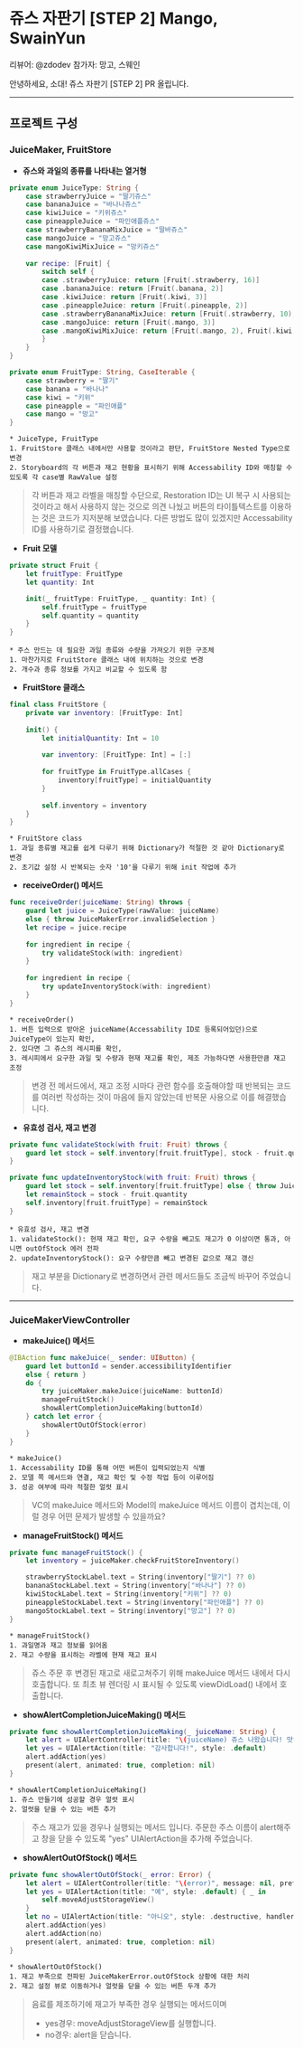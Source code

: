 # 쥬스 자판기 [STEP 2] Mango, SwainYun

리뷰어: @zdodev
참가자: 망고, 스웨인

안녕하세요, 소대!
쥬스 자판기 [STEP 2] PR 올립니다.

------------------------------------

## 프로젝트 구성

### JuiceMaker, FruitStore

* **쥬스와 과일의 종류를 나타내는 열거형**
```swift
private enum JuiceType: String {
    case strawberryJuice = "딸기쥬스"
    case bananaJuice = "바나나쥬스"
    case kiwiJuice = "키위쥬스"
    case pineappleJuice = "파인애플쥬스"
    case strawberryBananaMixJuice = "딸바쥬스"
    case mangoJuice = "망고쥬스"
    case mangoKiwiMixJuice = "망키쥬스"
    
    var recipe: [Fruit] {
        switch self {
        case .strawberryJuice: return [Fruit(.strawberry, 16)]
        case .bananaJuice: return [Fruit(.banana, 2)]
        case .kiwiJuice: return [Fruit(.kiwi, 3)]
        case .pineappleJuice: return [Fruit(.pineapple, 2)]
        case .strawberryBananaMixJuice: return [Fruit(.strawberry, 10), Fruit(.banana, 1)]
        case .mangoJuice: return [Fruit(.mango, 3)]
        case .mangoKiwiMixJuice: return [Fruit(.mango, 2), Fruit(.kiwi, 1)]
        }
    }
}

private enum FruitType: String, CaseIterable {
    case strawberry = "딸기"
    case banana = "바나나"
    case kiwi = "키위"
    case pineapple = "파인애플"
    case mango = "망고"
}
```

    * JuiceType, FruitType
    1. FruitStore 클래스 내에서만 사용할 것이라고 판단, FruitStore Nested Type으로 변경
    2. Storyboard의 각 버튼과 재고 현황을 표시하기 위해 Accessability ID와 매칭할 수 있도록 각 case별 RawValue 설정
> 각 버튼과 재고 라벨을 매칭할 수단으로, Restoration ID는 UI 복구 시 사용되는 것이라고 해서 사용하지 않는 것으로 의견 나눴고 버튼의 타이틀텍스트를 이용하는 것은 코드가 지저분해 보였습니다.
> 다른 방법도 많이 있겠지만 Accessability ID를 사용하기로 결정했습니다.

* **Fruit 모델**
```swift
private struct Fruit {
    let fruitType: FruitType
    let quantity: Int

    init(_ fruitType: FruitType, _ quantity: Int) {
        self.fruitType = fruitType
        self.quantity = quantity
    }
}
```
    * 주스 만드는 데 필요한 과일 종류와 수량을 가져오기 위한 구조체
    1. 마찬가지로 FruitStore 클래스 내에 위치하는 것으로 변경
    2. 개수과 종류 정보를 가지고 비교할 수 있도록 함

* **FruitStore 클래스**
```swift
final class FruitStore {
    private var inventory: [FruitType: Int]
    
    init() {
        let initialQuantity: Int = 10
        
        var inventory: [FruitType: Int] = [:]
        
        for fruitType in FruitType.allCases {
            inventory[fruitType] = initialQuantity
        }
        
        self.inventory = inventory
    }
}
```

    * FruitStore class
    1. 과일 종류별 재고를 쉽게 다루기 위해 Dictionary가 적절한 것 같아 Dictionary로 변경
    2. 초기값 설정 시 반복되는 숫자 '10'을 다루기 위해 init 작업에 추가
    
* **receiveOrder() 메서드**
```swift
func receiveOrder(juiceName: String) throws {
    guard let juice = JuiceType(rawValue: juiceName) 
    else { throw JuiceMakerError.invalidSelection }
    let recipe = juice.recipe
    
    for ingredient in recipe {
        try validateStock(with: ingredient)
    }
    
    for ingredient in recipe {
        try updateInventoryStock(with: ingredient)
    }
}
```

    * receiveOrder()
    1. 버튼 입력으로 받아온 juiceName(Accessability ID로 등록되어있던)으로 JuiceType이 있는지 확인, 
    2. 있다면 그 쥬스의 레시피를 확인, 
    3. 레시피에서 요구한 과일 및 수량과 현재 재고를 확인, 제조 가능하다면 사용한만큼 재고 조정
> 변경 전 메서드에서, 재고 조정 시마다 관련 함수를 호출해야할 때 반복되는 코드를 여러번 작성하는 것이 마음에 들지 않았는데 반복문 사용으로 이를 해결했습니다.

* **유효성 검사, 재고 변경**
```swift
private func validateStock(with fruit: Fruit) throws {
    guard let stock = self.inventory[fruit.fruitType], stock - fruit.quantity >= 0 else { throw JuiceMakerError.outOfStock }
}

private func updateInventoryStock(with fruit: Fruit) throws {
    guard let stock = self.inventory[fruit.fruitType] else { throw JuiceMakerError.invalidSelection }
    let remainStock = stock - fruit.quantity
    self.inventory[fruit.fruitType] = remainStock
}
```

    * 유효성 검사, 재고 변경
    1. validateStock(): 현재 재고 확인, 요구 수량을 빼고도 재고가 0 이상이면 통과, 아니면 outOfStock 에러 전파
    2. updateInventoryStock(): 요구 수량만큼 빼고 변경된 값으로 재고 갱신
> 재고 부분을 Dictionary로 변경하면서 관련 메서드들도 조금씩 바꾸어 주었습니다.

---------------------------------------

### JuiceMakerViewController

* **makeJuice() 메서드**
```swift
@IBAction func makeJuice(_ sender: UIButton) {
    guard let buttonId = sender.accessibilityIdentifier 
    else { return }
    do {
        try juiceMaker.makeJuice(juiceName: buttonId)
        manageFruitStock()
        showAlertCompletionJuiceMaking(buttonId)
    } catch let error {
        showAlertOutOfStock(error)
    }
}
```

    * makeJuice()
    1. Accessability ID를 통해 어떤 버튼이 입력되었는지 식별
    2. 모델 쪽 메서드와 연결, 재고 확인 및 수정 작업 등이 이루어짐
    3. 성공 여부에 따라 적절한 얼럿 표시
> VC의 makeJuice 메서드와 Model의 makeJuice 메서드 이름이 겹치는데, 이럴 경우 어떤 문제가 발생할 수 있을까요?

* **manageFruitStock() 메서드**
```swift
private func manageFruitStock() {
    let inventory = juiceMaker.checkFruitStoreInventory()

    strawberryStockLabel.text = String(inventory["딸기"] ?? 0)
    bananaStockLabel.text = String(inventory["바나나"] ?? 0)
    kiwiStockLabel.text = String(inventory["키위"] ?? 0)
    pineappleStockLabel.text = String(inventory["파인애플"] ?? 0)
    mangoStockLabel.text = String(inventory["망고"] ?? 0)
}
```

    * manageFruitStock()
    1. 과일명과 재고 정보를 읽어옴
    2. 재고 수량을 표시하는 라벨에 현재 재고 표시
> 쥬스 주문 후 변경된 재고로 새로고쳐주기 위해 makeJuice 메서드 내에서 다시 호출합니다.
> 또 최초 뷰 렌더링 시 표시될 수 있도록 viewDidLoad() 내에서 호출합니다.


* **showAlertCompletionJuiceMaking() 메서드**
```swift
private func showAlertCompletionJuiceMaking(_ juiceName: String) {
    let alert = UIAlertController(title: "\(juiceName) 쥬스 나왔습니다! 맛있게 드세요!", message: nil, preferredStyle: .alert)
    let yes = UIAlertAction(title: "감사합니다!", style: .default)
    alert.addAction(yes)
    present(alert, animated: true, completion: nil)
}
```

    * showAlertCompletionJuiceMaking()
    1. 쥬스 만들기에 성공할 경우 얼럿 표시
    2. 얼럿을 닫을 수 있는 버튼 추가
> 주스 재고가 있을 경우나 실행되는 메서드 입니다. 주문한 주스 이름이 alert해주고 창을 닫을 수 있도록 "yes" UIAlertAction을 추가해 주었습니다.

* **showAlertOutOfStock() 메서드**
```swift
private func showAlertOutOfStock(_ error: Error) {
    let alert = UIAlertController(title: "\(error)", message: nil, preferredStyle: .alert)
    let yes = UIAlertAction(title: "예", style: .default) { _ in
        self.moveAdjustStorageView()
    }
    let no = UIAlertAction(title: "아니오", style: .destructive, handler: nil)
    alert.addAction(yes)
    alert.addAction(no)
    present(alert, animated: true, completion: nil)
}
```

    * showAlertOutOfStock()
    1. 재고 부족으로 전파된 JuiceMakerError.outOfStock 상황에 대한 처리
    2. 재고 설정 뷰로 이동하거나 얼럿을 닫을 수 있는 버튼 두개 추가
>음료를 제조하기에 재고가 부족한 경우 실행되는 메서드이며 
> * yes경우: moveAdjustStorageView를 실행합니다.
> * no경우: alert을 닫습니다.
